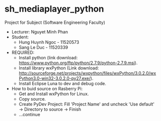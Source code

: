 # sh_mediaplayer_python
Project for Subject (Software Engineering Faculty)
- Lecturer: Nguyet Minh Phan
- Student: 
  + Hung Huynh Ngoc - 11520573
  + Sang Le Duc - 11520339
- REQUIRED:
  + Install python (link download: https://www.python.org/ftp/python/2.7.9/python-2.7.9.msi).
  + Install library wxPython (Link download: http://sourceforge.net/projects/wxpython/files/wxPython/3.0.2.0/wxPython3.0-win32-3.0.2.0-py27.exe/).
  + Install Eclipse Luna to dev and debug code.
- How to buid source on Rasberry Pi:
  + Get and Install wxPython for Linux.
  + Copy source.
  + Create PyDev Project: Fill 'Project Name' and uncheck 'Use default' -> Directory to source -> Finish
  + ...continue
